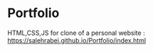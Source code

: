 # Portfolio
HTML,CSS,JS for clone of a personal website : https://salehrabei.github.io/Portfolio/index.html
